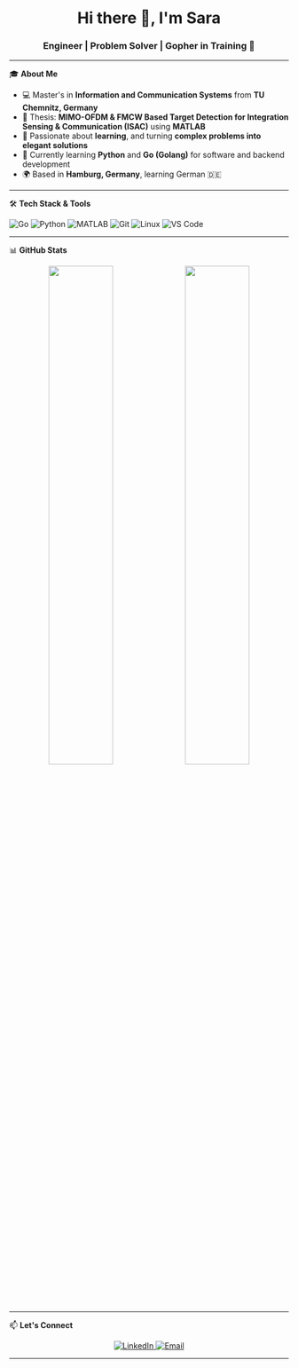 <!-- README.md for GitHub profile -->

<h1 align="center">Hi there 👋, I'm Sara</h1>
<h3 align="center">Engineer | Problem Solver | Gopher in Training 🐹</h3>

---

🎓 **About Me**

- 💻 Master's in **Information and Communication Systems** from **TU Chemnitz, Germany**
- 📡 Thesis: **MIMO-OFDM & FMCW Based Target Detection for Integration Sensing & Communication (ISAC)** using **MATLAB**
- 🧠 Passionate about **learning**, and turning **complex problems into elegant solutions**
- 🐍 Currently learning **Python** and **Go (Golang)** for software and backend development
- 🌍 Based in **Hamburg, Germany**, learning German 🇩🇪

---

🛠️ **Tech Stack & Tools**

![Go](https://img.shields.io/badge/-Go-00ADD8?logo=go&logoColor=white&style=for-the-badge)
![Python](https://img.shields.io/badge/-Python-3776AB?logo=python&logoColor=white&style=for-the-badge)
![MATLAB](https://img.shields.io/badge/-MATLAB-0076A8?logo=mathworks&logoColor=white&style=for-the-badge)
![Git](https://img.shields.io/badge/-Git-F05032?logo=git&logoColor=white&style=for-the-badge)
![Linux](https://img.shields.io/badge/-Linux-FCC624?logo=linux&logoColor=black&style=for-the-badge)
![VS Code](https://img.shields.io/badge/-VSCode-007ACC?logo=visual-studio-code&logoColor=white&style=for-the-badge)

---

📊 **GitHub Stats**

<p align="center">
  <img src="https://github-readme-stats.vercel.app/api?username=pullrequesta&show_icons=true&theme=radical" width="48%" />
  <img src="https://github-readme-streak-stats.herokuapp.com/?user=pullrequesta&theme=radical" width="48%" />
</p>

---

📫 **Let's Connect**

<p align="center">
  <a href="https://linkedin.com/in/saranasiir/" target="_blank">
    <img alt="LinkedIn" src="https://img.shields.io/badge/-LinkedIn-0A66C2?logo=linkedin&logoColor=white&style=for-the-badge"/>
  </a>
  <a href="mailto:saranasir25@gmail.com" target="_blank">
    <img alt="Email" src="https://img.shields.io/badge/-Email-D14836?logo=gmail&logoColor=white&style=for-the-badge"/>
  </a>
</p>

---

